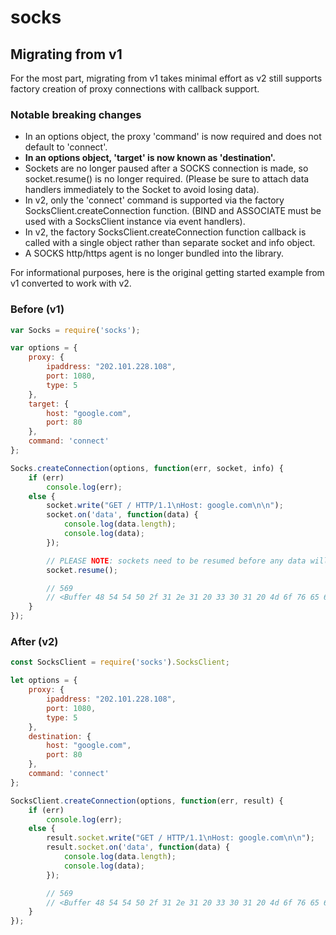 # socks## Migrating from v1For the most part, migrating from v1 takes minimal effort as v2 still supports factory creation of proxy connections with callback support.### Notable breaking changes- In an options object, the proxy 'command' is now required and does not default to 'connect'.- **In an options object, 'target' is now known as 'destination'.**- Sockets are no longer paused after a SOCKS connection is made, so socket.resume() is no longer required. (Please be sure to attach data handlers immediately to the Socket to avoid losing data).- In v2, only the 'connect' command is supported via the factory SocksClient.createConnection function. (BIND and ASSOCIATE must be used with a SocksClient instance via event handlers).- In v2, the factory SocksClient.createConnection function callback is called with a single object rather than separate socket and info object.- A SOCKS http/https agent is no longer bundled into the library.For informational purposes, here is the original getting started example from v1 converted to work with v2.### Before (v1)```javascriptvar Socks = require('socks');var options = {    proxy: {        ipaddress: "202.101.228.108",        port: 1080,        type: 5    },    target: {        host: "google.com",        port: 80    },    command: 'connect'};Socks.createConnection(options, function(err, socket, info) {    if (err)        console.log(err);    else {        socket.write("GET / HTTP/1.1\nHost: google.com\n\n");        socket.on('data', function(data) {            console.log(data.length);            console.log(data);        });        // PLEASE NOTE: sockets need to be resumed before any data will come in or out as they are paused right before this callback is fired.        socket.resume();        // 569        // <Buffer 48 54 54 50 2f 31 2e 31 20 33 30 31 20 4d 6f 76 65 64 20 50 65...    }});```### After (v2)```javascriptconst SocksClient = require('socks').SocksClient;let options = {    proxy: {        ipaddress: "202.101.228.108",        port: 1080,        type: 5    },    destination: {        host: "google.com",        port: 80    },    command: 'connect'};SocksClient.createConnection(options, function(err, result) {    if (err)        console.log(err);    else {        result.socket.write("GET / HTTP/1.1\nHost: google.com\n\n");        result.socket.on('data', function(data) {            console.log(data.length);            console.log(data);        });        // 569        // <Buffer 48 54 54 50 2f 31 2e 31 20 33 30 31 20 4d 6f 76 65 64 20 50 65...    }});```